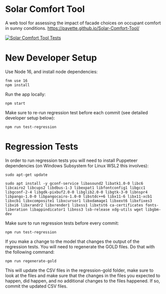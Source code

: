 # Solar Comfort Tool
A web tool for assessing the impact of facade choices on occupant comfort in sunny conditions. <https://payette.github.io/Solar-Comfort-Tool/>

[![Solar Comfort Tool Tests](https://github.com/Payette/Solar-Comfort-Tool/actions/workflows/regression.test.yml/badge.svg)](https://github.com/Payette/Solar-Comfort-Tool/actions/workflows/regression.test.yml)


# New Developer Setup
Use Node 16, and install node dependencies:

    fnm use 16
    npm install

Run the app locally:

    npm start

Make sure to re-run regression test before each commit (see detailed developer setup below):

    npm run test-regression


# Regression Tests
In order to run regression tests you will need to install Puppeteer dependencies (on Windows Subsystem for Linux WSL2 this involves):

    sudo apt-get update

    sudo apt install -y gconf-service libasound2 libatk1.0-0 libc6 libcairo2 libcups2 libdbus-1-3 libexpat1 libfontconfig1 libgcc1 libgconf-2-4 libgdk-pixbuf2.0-0 libglib2.0-0 libgtk-3-0 libnspr4 libpango-1.0-0 libpangocairo-1.0-0 libstdc++6 libx11-6 libx11-xcb1 libxcb1 libxcomposite1 libxcursor1 libxdamage1 libxext6 libxfixes3 libxi6 libxrandr2 libxrender1 libxss1 libxtst6 ca-certificates fonts-liberation libappindicator1 libnss3 lsb-release xdg-utils wget libgbm-dev

Make sure to run regression tests before every commit:

    npm run test-regression

If you make a change to the model that changes the output of the regression tests. You will need to regenerate the GOLD files. Do that with the following command:

    npm run regenerate-gold

This will update the CSV files in the regression-gold folder, make sure to look at the files and make sure that the changes in the files you expected to happen, did happen, and no additional changes to the files happened. If so, commit the updated CSV files.
